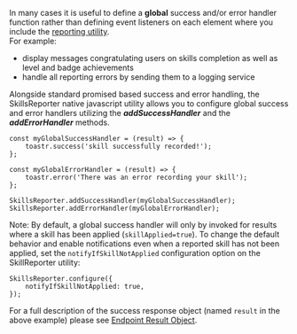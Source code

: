 In many cases it is useful to define a **global** success and/or error handler function rather than defining event listeners on
each element where you include the [reporting utility](#skillsreporter-js-utility).  
For example:
- display messages congratulating users on skills completion as well as level and badge achievements 
- handle all reporting errors by sending them to a logging service  

Alongside standard promised based success and error handling, the SkillsReporter native javascript utility allows
you to configure global success and error handlers utilizing the ***addSuccessHandler*** and the ***addErrorHandler*** methods.

``` js{9-10}
const myGlobalSuccessHandler = (result) => {
    toastr.success('skill successfully recorded!');
};

const myGlobalErrorHandler = (result) => {
    toastr.error('There was an error recording your skill');
};

SkillsReporter.addSuccessHandler(myGlobalSuccessHandler);
SkillsReporter.addErrorHandler(myGlobalErrorHandler);
```

Note: By default, a global success handler will only by invoked for results where a skill has been applied (``skillApplied=true``).
To change the default behavior and enable notifications even when a reported skill has not been applied, set the ``notifyIfSkillNotApplied``
configuration option on the SkillReporter utility:

``` js{9-10}
SkillsReporter.configure({
    notifyIfSkillNotApplied: true,
});
``` 

For a full description of the success response object (named ``result`` in the above example) please see [Endpoint Result Object](/skills-client/endpoints.html#endpoint-result-object).
